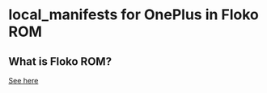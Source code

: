 # local_manifests for OnePlus in Floko ROM

## What is Floko ROM?

[See here](https://floko.maud.io/)

